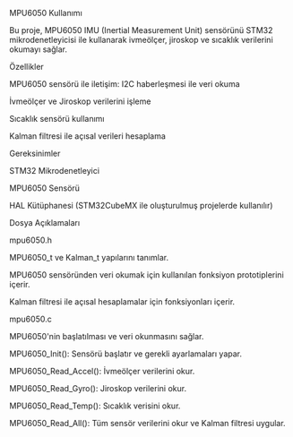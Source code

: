 MPU6050 Kullanımı

Bu proje, MPU6050 IMU (Inertial Measurement Unit) sensörünü STM32 mikrodenetleyicisi ile kullanarak ivmeölçer, jiroskop ve sıcaklık verilerini okumayı sağlar.

Özellikler

MPU6050 sensörü ile iletişim: I2C haberleşmesi ile veri okuma

İvmeölçer ve Jiroskop verilerini işleme

Sıcaklık sensörü kullanımı

Kalman filtresi ile açısal verileri hesaplama

Gereksinimler

STM32 Mikrodenetleyici

MPU6050 Sensörü

HAL Kütüphanesi (STM32CubeMX ile oluşturulmuş projelerde kullanılır)

Dosya Açıklamaları

mpu6050.h

MPU6050_t ve Kalman_t yapılarını tanımlar.

MPU6050 sensöründen veri okumak için kullanılan fonksiyon prototiplerini içerir.

Kalman filtresi ile açısal hesaplamalar için fonksiyonları içerir.

mpu6050.c

MPU6050'nin başlatılması ve veri okunmasını sağlar.

MPU6050_Init(): Sensörü başlatır ve gerekli ayarlamaları yapar.

MPU6050_Read_Accel(): İvmeölçer verilerini okur.

MPU6050_Read_Gyro(): Jiroskop verilerini okur.

MPU6050_Read_Temp(): Sıcaklık verisini okur.

MPU6050_Read_All(): Tüm sensör verilerini okur ve Kalman filtresi uygular.
